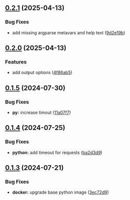 ## [0.2.1](https://github.com/l4rm4nd/LinkedInDumper/compare/v0.2.0...v0.2.1) (2025-04-13)


### Bug Fixes

* add missing argparse metavars and help text ([9d2e19b](https://github.com/l4rm4nd/LinkedInDumper/commit/9d2e19b2fa135d6e445253ea3f4619cfeb628bf8))

## [0.2.0](https://github.com/l4rm4nd/LinkedInDumper/compare/v0.1.5...v0.2.0) (2025-04-13)


### Features

* add output options ([4f86ab5](https://github.com/l4rm4nd/LinkedInDumper/commit/4f86ab57d20a3a3aaa2d5312654047b007c64d83))

## [0.1.5](https://github.com/l4rm4nd/LinkedInDumper/compare/v0.1.4...v0.1.5) (2024-07-30)


### Bug Fixes

* **py:** increase timout ([11a07f7](https://github.com/l4rm4nd/LinkedInDumper/commit/11a07f7fece9379011800b87971a39eeb45098bb))

## [0.1.4](https://github.com/l4rm4nd/LinkedInDumper/compare/v0.1.3...v0.1.4) (2024-07-25)


### Bug Fixes

* **python:** add timeout for requests ([ba2d3d9](https://github.com/l4rm4nd/LinkedInDumper/commit/ba2d3d996827bcb7e8f377991f1e695f0ce7755d))

## [0.1.3](https://github.com/l4rm4nd/LinkedInDumper/compare/v0.1.2...v0.1.3) (2024-07-21)


### Bug Fixes

* **docker:** upgrade base python image ([3ec72d9](https://github.com/l4rm4nd/LinkedInDumper/commit/3ec72d978df284dcc0b2d47cc3ea436931463c6c))

